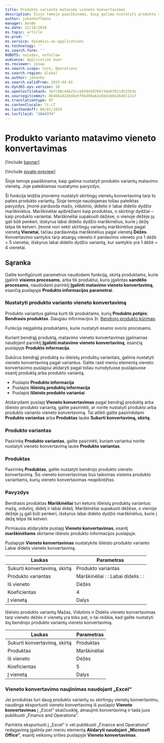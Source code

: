 ```yaml
---
title: Produkto varianto matavimo vieneto konvertavimas
description: Šioje temoje paaiškinama, kaip galima nustatyti produkto variantų matavimo vienetą.
author: johanhoffmann
manager: AnnBe
ms.date: 12/18/2018
ms.topic: article
ms.prod: ''
ms.service: dynamics-ax-applications
ms.technology: ''
ms.search.form: ''
ROBOTS: noindex, nofollow
audience: Application User
ms.reviewer: josaw
ms.search.scope: Core, Operations
ms.search.region: Global
ms.author: johanho
ms.search.validFrom: 2019-04-01
ms.dyn365.ops.version: 10
ms.openlocfilehash: 36fc98c44625cce03945d76973de67021d53353e
ms.sourcegitcommit: 8b4b6a9226d4e5f66498ab2a5b4160e26dd112af
ms.translationtype: HT
ms.contentlocale: lt-LT
ms.lasthandoff: 08/01/2019
ms.locfileid: "1844374"
---
```

# <a name="unit-of-measure-conversion-per-product-variant"></a>Produkto varianto matavimo vieneto konvertavimas

[!include [banner](../includes/banner.md)]

[!include [pivate-preview](../includes/pivate-preview-banner.md)]

Šioje temoje paaiškinama, kaip galima nustatyti produkto variantų matavimo vienetą. Joje pateikiamas nustatymo pavyzdys.

Ši funkcija leidžia įmonėms nustatyti skirtingų vienetų konvertavimą tarp to paties produkto variantų. Šioje temoje naudojamas toliau pateiktas pavyzdys. Įmonė parduoda mažo, vidutinio, didelio ir labai didelio dydžio marškinėlius. Marškinėliai apibrėžiami kaip produktas, o skirtingi dydžiai – kaip produkto variantai. Marškinėliai supakuoti dėžėse, o vienoje dėžėje jų gali būti penkeri, išskyrus labai didelio dydžio marškinėlius, kurie į dėžę telpa tik ketveri. Įmonė nori sekti skirtingų variantų marškinėlius pagal vienetą **Vienetai**, tačiau pardavinėja marškinėlius pagal vienetą **Dėžės**. Konvertavimo santykis tarp atsargų vieneto ir pardavimo vieneto yra 1 dėžė = 5 vienetai, išskyrus labai didelio dydžio variantą, kur santykis yra 1 dėžė = 4 vienetai.

## <a name="setup"></a>Sąranka

Galite konfigūruoti parametrus naudodami funkciją, skirtą produktams, kurie įgalinti **visiems procesams**, arba tik produktui, kuris įgalintas **sandėlio procesams**, naudodami parinktį **Įgalinti matavimo vieneto konvertavimą**, esančią puslapyje **Produkto informacijos parametrai**.

### <a name="set-up-a-product-for-unit-conversion-per-variant"></a>Nustatyti produkto varianto vieneto konvertavimą

Produkto variantus galima kurti tik produktams, kurių **Produkto potipis**: **Bendrasis produktas**. Daugiau informacijos žr. [Bendrojo produkto kūrimas](tasks/create-product-master.md).

Funkcija neįgalinta produktams, kurie nustatyti esamo svorio procesams. 

Kuriant bendrąjį produktą, matavimo vieneto konvertavimas įgalinamas naudojant parinktį **Įgalinti matavimo vieneto konvertavimą**, esančią puslapyje **Produkto informacija**.

Sukūrus bendrąjį produktą su išleistų produktų variantais, galima nustatyti vieneto konvertavimą pagal variantus. Galite rasti meniu elementą vieneto konvertavimo puslapiui atidaryti pagal toliau nurodytuose puslapiuose esantį produktą arba produkto variantą.

-   Puslapis **Produkto informacija**
-   Puslapis **Išleistų produktų informacija**
-   Puslapis **Išleisto produkto variantai**

Atidarydami puslapį **Vieneto konvertavimas** pagal bendrąjį produktą arba išleisto produkto variantą, galite pasirinkti, ar norite nustatyti produkto arba produkto varianto vieneto konvertavimą. Tai atlikti galite pasirinkdami **Produkto variantas** arba **Produktas** lauke **Sukurti konvertavimą, skirtą**.

### <a name="product-variant"></a>Produkto variantas

Pasirinkę **Produkto variantas**, galite pasirinkti, kuriam variantui norite nustatyti vieneto konvertavimą lauke **Produkto variantas**.

### <a name="product"></a>Produktas

Pasirinkę **Produktas**, galite nustatyti bendrojo produkto vieneto konvertavimą. Šis vieneto konvertavimas bus taikomas visiems produkto variantams, kurių vieneto konvertavimas neapibrėžtas.

### <a name="example"></a>Pavyzdys

Bendrasis produktas **Marškinėliai** turi keturis išleistų produktų variantus: mažą, vidutinį, didelį ir labai didelį. Marškinėliai supakuoti dėžėse, o vienoje dėžėje jų gali būti penkeri, išskyrus labai didelio dydžio marškinėlius, kurie į dėžę telpa tik ketveri.

Pirmiausia atidarykite puslapį **Vieneto konvertavimas**, esantį **marškinėliams** skirtame išleisto produkto informacijos puslapyje.

Puslapyje **Vieneto konvertavimas** nustatykite išleisto produkto varianto Labai didelis vieneto konvertavimą.

| **Laukas**             | **Parametras**             |
|-----------------------|-------------------------|
| Sukurti konvertavimą, skirtą | Produkto variantas         |
| Produkto variantas       | Marškinėliai : : Labai didelis : : |
| Iš vieneto             | Dėžės                   |
| Koeficientas                | 4                       |
| Į vienetą               | Dalys                  |

Išleisto produkto variantų Mažas, Vidutinis ir Didelis vieneto konvertavimas tarp vieneto dėžės ir vienetų yra toks pat, o tai reiškia, kad galite nustatyti šių bendrojo produkto variantų vieneto konvertavimą.

| **Laukas**             | **Parametras** |
|-----------------------|-------------|
| Sukurti konvertavimą, skirtą | Produktas     |
| Produktas               | Marškinėliai     |
| Iš vieneto             | Dėžės       |
| Koeficientas                | 5           |
| Į vienetą               | Dalys      |

### <a name="using-excel-to-update-the-unit-conversions"></a>Vieneto konvertavimo naujinimas naudojant „Excel“

Jei produktas turi daug produkto variantų su skirtingų vienetų konvertavimu, naudinga eksportuoti vieneto konvertavimą iš puslapio **Vieneto konvertavimas** į „Excel“ skaičiuoklę, atnaujinti konvertavimą ir tada juos publikuoti „Finance and Operations“.

Parinktis eksportuoti į „Excel“ ir vėl publikuoti „Finance and Operations“ redagavimą įgalinta per meniu elementą **Atidaryti naudojant „Microsoft Office“**, esantį veiksmų srities puslapyje **Vieneto konvertavimas**.
